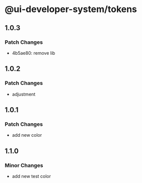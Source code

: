 # @ui-developer-system/tokens

## 1.0.3

### Patch Changes

- 4b5ae80: remove lib

## 1.0.2

### Patch Changes

- adjustment

## 1.0.1

### Patch Changes

- add new color

## 1.1.0

### Minor Changes

- add new test color
